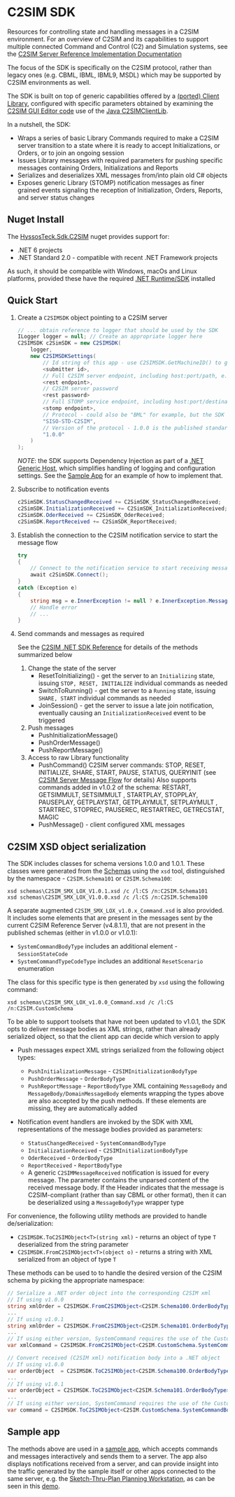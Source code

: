 ﻿# C2SIM SDK

Resources for controlling state and handling messages in a C2SIM environment. For an overview of C2SIM and its capabilities to support multiple connected Command and Control (C2) and Simulation systems, see the [C2SIM Server Reference Implementation Documentation](https://bit.ly/36E8Sb5)

The focus of the SDK is specifically on the C2SIM protocol, rather than legacy ones (e.g. CBML, IBML, IBML9, MSDL) which may be supported by C2SIM environments as well.

The SDK is built on top of generic capabilities offered by a [(ported) Client Library](https://github.com/hyssostech/OpenC2SIM.github.io/tree/master/Software/Library/CS/C2SIMSDK/C2SIMClientLib), configured with specific parameters obtained by examining the 
[C2SIM GUI Editor code](https://github.com/hyssostech/OpenC2SIM.github.io/tree/master/Software/Client/C2SIMGUIv2.10.9) 
use of the [Java C2SIMClientLib](https://github.com/hyssostech/OpenC2SIM.github.io/tree/master/Software/Library/Java/C2SIMClientLib).

In a nutshell, the SDK:

- Wraps a series of basic Library Commands required to make a C2SIM server transition to a state where it is ready to accept Initializations, or Orders, or to join an ongoing session
- Issues Library messages with required parameters for pushing specific messages containing Orders, Initializations and Reports
- Serializes and deserializes XML messages from/into plain old C# objects
- Exposes generic Library (STOMP) notification messages as finer grained events signaling the reception of Initialization, 
Orders, Reports, and server status changes


## Nuget Install

The [HyssosTeck.Sdk.C2SIM](https://www.nuget.org/packages/HyssosTech.Sdk.C2SIM/) nuget provides support for: 

* .NET 6 projects
* .NET Standard 2.0 - compatible with recent .NET Framework projects

As such, it should be compatible with Windows, macOs and Linux platforms, provided these have the required [.NET Runtime/SDK](https://dotnet.microsoft.com/download/dotnet/6.0) installed

## Quick Start

1. Create a `C2SIMSDK` object pointing to a C2SIM server

    ```CS
    // ... obtain reference to logger that should be used by the SDK
    ILogger logger = null; // Create an appropriate logger here
    C2SIMSDK c2SimSDK = new C2SIMSDK(
        logger,
        new C2SIMSDKSettings(
            // Id string of this app - use C2SIMSDK.GetMachineID() to get a unique id based on the client hardware
            <submitter id>, 
            // Full C2SIM server endpoint, including host:port/path, e.g. "http://10.2.10.30:8080/C2SIMServer"
            <rest endpoint>, 
            // C2SIM server password
            <rest password>        
            // Full STOMP service endpoint, including host:port/destination, e.g. "http://10.2.10.30:61613/topic/C2SIM"
            <stomp endpoint>, 
            // Protocol - could also be "BML" for example, but the SDK focuses on C2SIM
            "SISO-STD-C2SIM",
            // Version of the protocol - 1.0.0 is the published standard
            "1.0.0"
        )
    );
    ```

    *NOTE*: the SDK supports Dependency Injection as part of a [.NET Generic Host](https://docs.microsoft.com/en-us/dotnet/core/extensions/generic-host), which simplifies handling of logging and configuration settings. See the [Sample App](https://github.com/hyssostech/OpenC2SIM.github.io/tree/master/Software/Library/CS/C2SIMSDK/C2SIMSDKSampleApp) for an example of how to implement that.


1. Subscribe to notification events

    ```CS
    c2SimSDK.StatusChangedReceived += C2SimSDK_StatusChangedReceived;
    c2SimSDK.InitializationReceived += C2SimSDK_InitializationReceived;
    c2SimSDK.OderReceived += C2SimSDK_OderReceived;
    c2SimSDK.ReportReceived += C2SimSDK_ReportReceived;
    ```

1. Establish the connection to the C2SIM notification service to start the message flow

    ```CS
    try
    {
        // Connect to the notification service to start receiving messages
        await c2SimSDK.Connect();
    }
    catch (Exception e)
    {
        string msg = e.InnerException != null ? e.InnerException.Message : e.Message;
        // Handle error
        // ...
    }
    ```

1. Send commands and messages as required

    See the [C2SIM .NET SDK Reference](<https://github.com/hyssostech/OpenC2SIM.github.io/tree/master/Software/Library/CS/C2SIMSDK/docs/C2SIM .NET SDK Reference.docx>) for details of the methods summarized below

	1. Change the state of the server
		- ResetToInitializing() - get the server to an `Initializing` state, issuing `STOP, RESET, INITIALIZE` individual commands as needed
		- SwitchToRunning() - get the server to a `Running` state, issuing `SHARE, START` individual commands as needed 
        - JoinSession() - get the server to issue a late join notification, eventually causing an `InitializationReceived` event to be triggered 
	1. Push messages
        - PushInitializationMessage()
        - PushOrderMessage() 
        - PushReportMessage()
    1. Access to raw Library functionality
		- PushCommand()
            C2SIM server commands: STOP, RESET, INITIALIZE, SHARE, START, PAUSE, STATUS, QUERYINIT (see [C2SIM Server Message Flow](https://github.com/hyssostech/OpenC2SIM.github.io/blob/master/Software/Server/C2SIM%20Server%20Message%20Flow_20200325.pdf) for details)
            Also supports commands added in v1.0.2 of the schema: 
                RESTART, 
                GETSIMMULT, SETSIMMULT <multiple>, 
                STARTPLAY, STOPPLAY, PAUSEPLAY, GETPLAYSTAT, 
                GETPLAYMULT, SETPLAYMULT <multiple>, 
                STARTREC, STOPREC, PAUSEREC, RESTARTREC, GETRECSTAT,
                MAGIC <entityUUIDreference> <latitude> <longitude> 
        - PushMessage() - client configured XML messages

## C2SIM XSD object serialization

The SDK includes classes for schema versions 1.0.0 and 1.0.1. These classes were generated from the 
[Schemas](./schemas) using the `xsd` tool, distinguished by the namespace - `C2SIM.Schema101` or `C2SIM.Schema100`:

```
xsd schemas\C2SIM_SMX_LOX_V1.0.1.xsd /c /l:CS /n:C2SIM.Schema101
xsd schemas\C2SIM_SMX_LOX_V1.0.0.xsd /c /l:CS /n:C2SIM.Schema100
```

A separate augmented `C2SIM_SMX_LOX_v1.0.x_Command.xsd` is also provided. It includes some elements that are present in the 
messages sent by the current C2SIM Reference Server (v4.8.1.1), that are not present in the published schemas 
(either in v1.0.0 or v1.0.1):
* `SystemCommandBodyType` includes an additional element - `SessionStateCode`
* `SystemCommandTypeCodeType` includes an additional `ResetScenario` enumeration 

The class for this specific type is then generated by `xsd` using the following command:

```
xsd schemas\C2SIM_SMX_LOX_v1.0.0_Command.xsd /c /l:CS /n:C2SIM.CustomSchema
```


To be able to support toolsets that have not been updated to v1.0.1, the SDK opts to deliver message bodies as 
XML strings, rather than already serialized object, so that the client app can decide which version to apply

* Push messages expect XML strings serialized from the following object types:
    * `PushInitializationMessage` - `C2SIMInitializationBodyType`
    * `PushOrderMessage` - `OrderBodyType`
    * `PushReportMessage` - `ReportBodyType`
    XML containing `MessageBody` and `MessageBody/DomainMessageBody` elements wrapping the types above are also accepted by the
    push methods. If these elements are missing, they are automatically added 

* Notification event handlers are invoked by the SDK with XML representations of the message bodies provided as parameters:
    * `StatusChangedReceived` - `SystemCommandBodyType`
    * `InitializationReceived` - `C2SIMInitializationBodyType`
    * `OderReceived` - `OrderBodyType`
    * `ReportReceived` - `ReportBodyType`
    * A generic `C2SIMMessageReceived` notification is issued for every message. The parameter contains the unparsed content of the received message body. If the Header indicates that the message is C2SIM-compliant (rather than say CBML or other format), then it can be deserialized using a `MessageBodyType` wrapper type

For convenience, the following utility methods are provided to handle de/serialization:
* `C2SIMSDK.ToC2SIMObject<T>(string xml)` - returns an object of type `T` deserialized from the string parameter
* `C2SIMSDK.FromC2SIMObject<T>(object o)` - returns a string with XML serialized from an object of type `T`

These methods can be used to to handle the desired version of the C2SIM schema by picking the appropriate namespace:

```CS
// Serialize a .NET order object into the corresponding C2SIM xml
// If using v1.0.0
string xmlOrder = C2SIMSDK.FromC2SIMObject<C2SIM.Schema100.OrderBodyType>(orderObject);
...
// If using v1.0.1
string xmlOrder = C2SIMSDK.FromC2SIMObject<C2SIM.Schema101.OrderBodyType>(orderObject);
...
// If using either version, SystemCommand requires the use of the CustomSchema
var xmlCommand = C2SIMSDK.FromC2SIMObject<C2SIM.CustomSchema.SystemCommandBodyType>(commandObject);
```

```CS
// Convert received (C2SIM xml) notification body into a .NET object
// If using v1.0.0
var orderObject  = C2SIMSDK.ToC2SIMObject<C2SIM.Schema100.OrderBodyType>(e.Body);
...
// If using v1.0.1
var orderObject = C2SIMSDK.ToC2SIMObject<C2SIM.Schema101.OrderBodyType>(e.Body);
...
// If using either version, SystemCommand requires the use of the CustomSchema
var command = C2SIMSDK.ToC2SIMObject<C2SIM.CustomSchema.SystemCommandBodyType>(e.Body);
```

## Sample app

The methods above are used in a [sample app](https://github.com/hyssostech/OpenC2SIM.github.io/tree/master/Software/Library/CS/C2SIMSDK/C2SIMSDKSampleApp), which accepts commands and messages interactively and sends them to a server.
The app also displays notifications received from a server, and can provide insight into the traffic generated by the sample itself or other apps
connected to the same server, e.g. the [Sketch-Thru-Plan Planning Workstation](http://www.hyssos.com), as can be seen in this [demo](https://vimeo.com/641689328).
